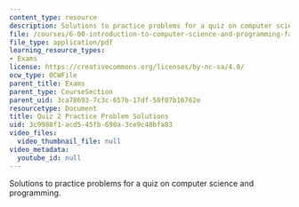 ```yaml
---
content_type: resource
description: Solutions to practice problems for a quiz on computer science and programming.
file: /courses/6-00-introduction-to-computer-science-and-programming-fall-2008/3c9988f1acd545fb690a3ce9c48bfa83_quiz2_solution.pdf
file_type: application/pdf
learning_resource_types:
- Exams
license: https://creativecommons.org/licenses/by-nc-sa/4.0/
ocw_type: OCWFile
parent_title: Exams
parent_type: CourseSection
parent_uid: 3ca78693-7c3c-657b-17df-50f07b16762e
resourcetype: Document
title: Quiz 2 Practice Problem Solutions
uid: 3c9988f1-acd5-45fb-690a-3ce9c48bfa83
video_files:
  video_thumbnail_file: null
video_metadata:
  youtube_id: null
---
```

Solutions to practice problems for a quiz on computer science and programming.